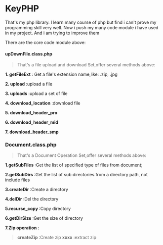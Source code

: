 # KeyPHP
That's my php library. I learn many course of php but find i can't prove my programming skill very well. Now i push my many code module i have used in my project. And i am trying to improve them

There are the core code module above:

#### upDownFile.class.php 
>That's a file upload and download Set,offer several methods above:

**1. getFileExt**            : Get a file's extension name,like: .zip, .jpg

**2. upload**				 :upload a file

**3. uploads**				 :upload a set of file

**4. download_location**     :download file 

**5. download_header_pro**

**6. download_header_mid**

**7. download_header_smp**


### Document.class.php
>That's a Document Operation Set,offer several methods above:
 
**1.getSubFiles**		:Get the list of specified type of files from document;
 
**2.getSubDirs**		:Get the list of sub directories from a directory path, not include files

**3.createDir**			:Create a directory

**4.delDir**			:Del the directory

**5.recurse_copy**		:Copy directory

**6.getDirSize**		:Get the size of directory

**7.Zip operation**		:

>**createZip**          :Create zip 
>**xxxx**               :extract zip



